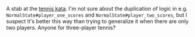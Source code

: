A stab at the [tennis kata](http://codingdojo.org/cgi-bin/wiki.pl?KataTennis). I'm not sure about the duplication of logic in e.g. `NormalState#player_one_scores` and `NormalState#player_two_scores`, but I suspect it's better this way than trying to generalize it when there are only two players. Anyone for three-player tennis?
